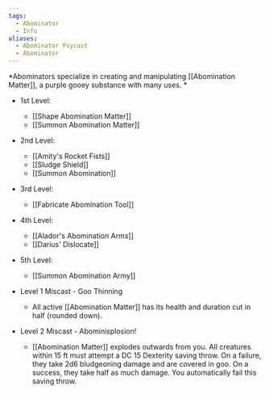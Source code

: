 ```yaml
---
tags:
  - Abominator
  - Info
aliases:
  - Abominator Psycast
  - Abominator
---
```

*Abominators specialize in creating and manipulating [[Abomination Matter]], a purple gooey substance with many uses. *

- 1st Level:
	- [[Shape Abomination Matter]]
	- [[Summon Abomination Matter]]
- 2nd Level:
	- [[Amity's Rocket Fists]]
	- [[Sludge Shield]]
	- [[Summon Abomination]]
- 3rd Level:
	- [[Fabricate Abomination Tool]]
- 4th Level:
	- [[Alador's Abomination Arms]]
	- [[Darius' Dislocate]]
- 5th Level:
	- [[Summon Abomination Army]]

- Level 1 Miscast - Goo Thinning
	- All active [[Abomination Matter]] has its health and duration cut in half (rounded down).
- Level 2 Miscast - Abominisplosion!
	- [[Abomination Matter]] explodes outwards from you. All creatures within 15 ft must attempt a DC 15 Dexterity saving throw. On a failure, they take 2d6 bludgeoning damage and are covered in goo. On a success, they take half as much damage. You automatically fail this saving throw.